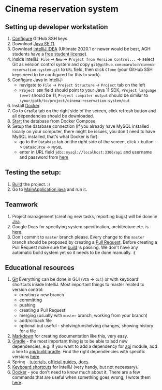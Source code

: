 # Cinema reservation system

## Setting up developer workstation

1. [Configure](https://help.github.com/en/github/authenticating-to-github/adding-a-new-ssh-key-to-your-github-account) 
    GitHub SSH keys.
1. Download [Java SE 11](https://jdk.java.net/java-se-ri/11).
1. Download [IntelliJ IDEA](https://www.jetbrains.com/idea/download) 
    (Ultimate 2020.1 or newer would be best, AGH students have a [free student license](https://accounts.ki.agh.edu.pl/licenses/)).
1. Inside IntelliJ: `File` -> `New` -> `Project from Version Control...` -> select Git as version control system and
    copy `git@github.com:marwlod/cinema-reservation-system.git` to `URL` field, then click `Clone` 
    (your GitHub SSH keys need to be configured for this to work).
1. Configure Java in IntelliJ:
    - navigate to `File` -> `Project Structure` -> `Project` tab on the left
    - `Project SDK` field should point to your Java 11 SDK, `Project language level` should be 11,
        `Project compiler output` should be similar to `/your/path/to/project/cinema-reservation-system/out`
1. Install [Docker](https://docs.docker.com/engine/install/). 
1. Go to `Gradle` tab on the right side of the screen, click refresh button and all dependencies should be downloaded.
1. [Start](docs/docker.md) the database from Docker Compose.
1. Setup the database connection (if you already have MySQL installed locally on your computer, there might be issues, 
    you don't need to have MySQL installed, that's what Docker is for):
    - go to the `Database` tab on the right side of the screen, click `+` button -> `Datasource` -> `MySQL`
    - enter in URL field `jdbc:mysql://localhost:3306/api` and username and password from [here](api/src/test/resources/db/db-init.sql)


## Testing the setup:

1. [Build](docs/build.md) the project. :)
1. Go to [MainApplication.java](/api/src/main/java/io/github/kkw/api/MainApplication.java) and run it.


## Teamwork

1. Project management (creating new tasks, reporting bugs) will be done in 
    [Jira](https://marwlod.atlassian.net/secure/RapidBoard.jspa?rapidView=1&projectKey=CRS).
1. Google Docs for specifying system specification, architecture etc. is 
    [here](https://docs.google.com/document/d/1BDx4CPwI4I0IPwDOA703z2xR4x-2jga33cw82GyiGe8/edit).
1. Don't commit to `master` branch please. Every change to the `master` branch should be proposed by creating a 
    [Pull Request](https://help.github.com/en/github/collaborating-with-issues-and-pull-requests/creating-a-pull-request).
    Before creating a Pull Request make sure the [build](docs/build.md) is passing.
    We don't have any automatic build system yet so it needs to be done manually. :(


## Educational resources

1. [Git](https://www.freecodecamp.org/news/learn-the-basics-of-git-in-under-10-minutes-da548267cc91/)
    Everything can be done in GUI (`VCS` -> `Git`) or with keyboard shortcuts inside IntelliJ. 
    Most important things to master related to version control:
    - creating a new branch
    - committing
    - pushing
    - creating a Pull Request
    - merging (usually with `master` branch, working from your branch)
    - add/rollback file
    - optional but useful - shelving/unshelving changes, showing history for a file
1. [Markdown](https://guides.github.com/features/mastering-markdown/) 
    for creating documentation like this, very easy.
1. [Gradle](https://docs.gradle.org/current/userguide/getting_started.html) - the most important thing is to be able 
    to add new dependencies, e.g. if you want to add a dependency for [api](api) module, add a line to 
    [api/build.gradle](api/build.gradle). 
    Find the right dependencies with specific versions [here](https://mvnrepository.com/).
1. Spring - [tutorials](https://www.baeldung.com/spring-tutorial),
    [official guides](https://spring.io/guides),
    [docs](https://docs.spring.io/spring/docs/current/spring-framework-reference/index.html).
1. [Keyboard shortcuts](https://resources.jetbrains.com/storage/products/intellij-idea/docs/IntelliJIDEA_ReferenceCard.pdf) 
    for IntelliJ (very handy, but not necessary).
1. [Docker](https://docs.docker.com/compose/gettingstarted/) - you don't need to know much about it. There are a few commands
    that are useful when something goes wrong, I wrote them [here](docs/docker.md).